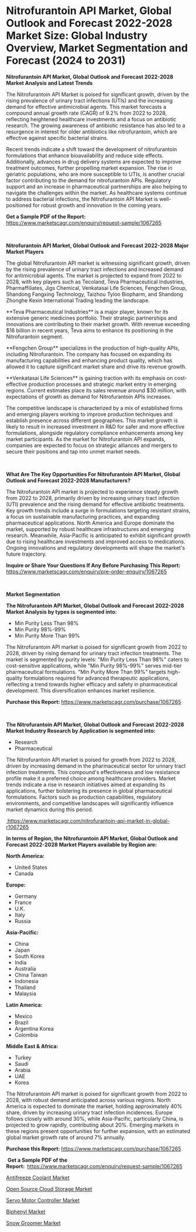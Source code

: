 <p><h1>Nitrofurantoin API Market, Global Outlook and Forecast 2022-2028 Market Size: Global Industry Overview, Market Segmentation and Forecast (2024 to 2031)</h1></p><p><strong>Nitrofurantoin API Market, Global Outlook and Forecast 2022-2028 Market Analysis and Latest Trends</strong></p>
<p><p>The Nitrofurantoin API Market is poised for significant growth, driven by the rising prevalence of urinary tract infections (UTIs) and the increasing demand for effective antimicrobial agents. This market forecasts a compound annual growth rate (CAGR) of 9.2% from 2022 to 2028, reflecting heightened healthcare investments and a focus on antibiotic research. The growing awareness of antibiotic resistance has also led to a resurgence in interest for older antibiotics like nitrofurantoin, which are effective against specific bacterial strains.</p><p>Recent trends indicate a shift toward the development of nitrofurantoin formulations that enhance bioavailability and reduce side effects. Additionally, advances in drug delivery systems are expected to improve treatment outcomes, further propelling market expansion. The rise in geriatric populations, who are more susceptible to UTIs, is another crucial factor contributing to the demand for nitrofurantoin APIs. Regulatory support and an increase in pharmaceutical partnerships are also helping to navigate the challenges within the market. As healthcare systems continue to address bacterial infections, the Nitrofurantoin API Market is well-positioned for robust growth and innovation in the coming years.</p></p>
<p><strong>Get a Sample PDF of the Report:&nbsp;</strong> <a href="https://www.marketscagr.com/enquiry/request-sample/1067265">https://www.marketscagr.com/enquiry/request-sample/1067265</a></p>
<p>&nbsp;</p>
<p><strong>Nitrofurantoin API Market, Global Outlook and Forecast 2022-2028 Major Market Players</strong></p>
<p><p>The global Nitrofurantoin API market is witnessing significant growth, driven by the rising prevalence of urinary tract infections and increased demand for antimicrobial agents. The market is projected to expand from 2022 to 2028, with key players such as Tecoland, Teva Pharmaceutical Industries, Pharmaffiliates, Jigs Chemical, Venkatasai Life Sciences, Fengchen Group, Shandong Fangxing Technology, Taizhou Tyloo Biopharm, and Shandong Zhonghe Kexin International Trading leading the landscape.</p><p>**Teva Pharmaceutical Industries** is a major player, known for its extensive generic medicines portfolio. Their strategic partnerships and innovations are contributing to their market growth. With revenue exceeding $16 billion in recent years, Teva aims to enhance its positioning in the Nitrofurantoin segment.</p><p>**Fengchen Group** specializes in the production of high-quality APIs, including Nitrofurantoin. The company has focused on expanding its manufacturing capabilities and enhancing product quality, which has allowed it to capture significant market share and drive its revenue growth.</p><p>**Venkatasai Life Sciences** is gaining traction with its emphasis on cost-effective production processes and strategic market entry in emerging regions. Current estimates place its sales revenue around $30 million, with expectations of growth as demand for Nitrofurantoin APIs increases.</p><p>The competitive landscape is characterized by a mix of established firms and emerging players working to improve production techniques and establish presence across different geographies. This market growth is likely to result in increased investment in R&D for safer and more effective formulations, alongside regulatory compliance enhancements among key market participants. As the market for Nitrofurantoin API expands, companies are expected to focus on strategic alliances and mergers to secure their positions and tap into unmet market needs.</p></p>
<p>&nbsp;</p>
<p><strong>What Are The Key Opportunities For Nitrofurantoin API Market, Global Outlook and Forecast 2022-2028 Manufacturers?</strong></p>
<p><p>The Nitrofurantoin API market is projected to experience steady growth from 2022 to 2028, primarily driven by increasing urinary tract infection (UTI) prevalence and the rising demand for effective antibiotic treatments. Key growth trends include a surge in formulations targeting resistant strains, a focus on sustainable manufacturing practices, and expanding pharmaceutical applications. North America and Europe dominate the market, supported by robust healthcare infrastructures and emerging research. Meanwhile, Asia-Pacific is anticipated to exhibit significant growth due to rising healthcare investments and improved access to medications. Ongoing innovations and regulatory developments will shape the market's future trajectory.</p></p>
<p><strong>Inquire or Share Your Questions If Any Before Purchasing This Report:</strong> <a href="https://www.marketscagr.com/enquiry/pre-order-enquiry/1067265">https://www.marketscagr.com/enquiry/pre-order-enquiry/1067265</a></p>
<p>&nbsp;</p>
<p><strong>Market Segmentation</strong></p>
<p><strong>The Nitrofurantoin API Market, Global Outlook and Forecast 2022-2028 Market Analysis by types is segmented into:</strong></p>
<p><ul><li>Min Purity Less Than 98%</li><li>Min Purity 98%-99%</li><li>Min Purity More Than 99%</li></ul></p>
<p><p>The Nitrofurantoin API market is poised for significant growth from 2022 to 2028, driven by rising demand for urinary tract infection treatments. The market is segmented by purity levels: "Min Purity Less Than 98%" caters to cost-sensitive applications, while "Min Purity 98%-99%" serves mid-tier pharmaceutical formulations. "Min Purity More Than 99%" targets high-quality formulations required for advanced therapeutic applications, reflecting a trend towards higher efficacy and safety in pharmaceutical development. This diversification enhances market resilience.</p></p>
<p><strong>Purchase this Report:&nbsp;</strong><a href="https://www.marketscagr.com/purchase/1067265">https://www.marketscagr.com/purchase/1067265</a></p>
<p>&nbsp;</p>
<p><strong>The Nitrofurantoin API Market, Global Outlook and Forecast 2022-2028 Market Industry Research by Application is segmented into:</strong></p>
<p><ul><li>Research</li><li>Pharmaceutical</li></ul></p>
<p><p>The Nitrofurantoin API market is poised for growth from 2022 to 2028, driven by increasing demand in the pharmaceutical sector for urinary tract infection treatments. This compound's effectiveness and low resistance profile make it a preferred choice among healthcare providers. Market trends indicate a rise in research initiatives aimed at expanding its applications, further bolstering its presence in global pharmaceutical formulations. Factors such as production capabilities, regulatory environments, and competitive landscapes will significantly influence market dynamics during this period.</p></p>
<p><a href="https://www.marketscagr.com/nitrofurantoin-api-market-in-global-r1067265">&nbsp;https://www.marketscagr.com/nitrofurantoin-api-market-in-global-r1067265</a></p>
<p><strong>In terms of Region, the Nitrofurantoin API Market, Global Outlook and Forecast 2022-2028 Market Players available by Region are:</strong></p>
<p>
    <p> <strong> North America: </strong>
        <ul>
            <li>United States</li>
            <li>Canada</li>
        </ul>
        </p> 
    <p> <strong> Europe: </strong>
        <ul>
            <li>Germany</li>
            <li>France</li>
            <li>U.K.</li>
            <li>Italy</li>
            <li>Russia</li>
        </ul>
        </p> 
    <p> <strong> Asia-Pacific: </strong>
        <ul>
            <li>China</li>
            <li>Japan</li>
            <li>South Korea</li>
            <li>India</li>
            <li>Australia</li>
            <li>China Taiwan</li>
            <li>Indonesia</li>
            <li>Thailand</li>
            <li>Malaysia</li>
        </ul>
        </p> 
    <p> <strong> Latin America: </strong>
        <ul>
            <li>Mexico</li>
            <li>Brazil</li>
            <li>Argentina Korea</li>
            <li>Colombia</li>
        </ul>
        </p> 
    <p> <strong> Middle East & Africa: </strong>
        <ul>
            <li>Turkey</li>
            <li>Saudi</li>
            <li>Arabia</li>
            <li>UAE</li>
            <li>Korea</li>
        </ul>
    </p>
    </p>
<p><p>The Nitrofurantoin API market is poised for significant growth from 2022 to 2028, with robust demand anticipated across various regions. North America is expected to dominate the market, holding approximately 40% share, driven by increasing urinary tract infection incidences. Europe follows closely with around 30%, while Asia-Pacific, particularly China, is projected to grow rapidly, contributing about 20%. Emerging markets in these regions present opportunities for further expansion, with an estimated global market growth rate of around 7% annually.</p></p>
<p><strong>Purchase this Report: </strong><a href="https://www.marketscagr.com/purchase/1067265">https://www.marketscagr.com/purchase/1067265</a></p>
<p>&nbsp;<strong>Get a Sample PDF of the Report:&nbsp;&nbsp;</strong><a href="https://www.marketscagr.com/enquiry/request-sample/1067265">https://www.marketscagr.com/enquiry/request-sample/1067265</a></p>
<p><strong></strong></p>
<p><p><a href="https://issuu.com/reportprime-2/docs/antifreeze-coolant-market-size-2030_1e087b77534e00">Antifreeze Coolant Market</a></p><p><a href="https://www.linkedin.com/pulse/market-dynamics-future-trends-global-open-source-cloud-njile?trackingId=ATxvHPOyQMq0uDHT6WNKug%3D%3D">Open Source Cloud Storage Market</a></p><p><a href="https://medium.com/@thaddeulentine3434/the-market-study-covers-the-servo-motor-controller-market-across-various-segments-66195e059ebe">Servo Motor Controller Market</a></p><p><a href="https://issuu.com/reportprime-2/docs/biphenyl-market-size-2030.pptx_b2e8b69640ccb1">Biphenyl Market</a></p><p><a href="https://medium.com/@alaasultan2024/the-snow-groomer-market-prioritizes-cost-control-and-efficiency-enhancement-3f2f7acf096d">Snow Groomer Market</a></p></p>